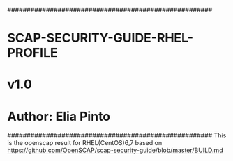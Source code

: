 #####################################################
# SCAP-SECURITY-GUIDE-RHEL-PROFILE
# v1.0
# Author: Elia Pinto
#####################################################
This is the openscap result for RHEL(CentOS)6,7 based 
on https://github.com/OpenSCAP/scap-security-guide/blob/master/BUILD.md
